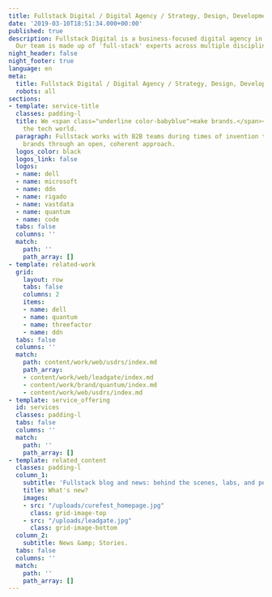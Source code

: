 ```yaml
---
title: Fullstack Digital / Digital Agency / Strategy, Design, Development & Marketing
date: '2019-03-10T18:51:34.000+00:00'
published: true
description: Fullstack Digital is a business-focused digital agency in Los Angeles.
  Our team is made up of 'full-stack' experts across multiple disciplines.
night_header: false
night_footer: true
language: en
meta:
  title: Fullstack Digital / Digital Agency / Strategy, Design, Development & Marketing
  robots: all
sections:
- template: service-title
  classes: padding-l
  title: We <span class="underline color-babyblue">make brands.</span><br>Mostly for
    the tech world.
  paragraph: Fullstack works with B2B teams during times of invention to build innovative
    brands through an open, coherent approach.
  logos_color: black
  logos_link: false
  logos:
  - name: dell
  - name: microsoft
  - name: ddn
  - name: rigado
  - name: vastdata
  - name: quantum
  - name: code
  tabs: false
  columns: ''
  match:
    path: ''
    path_array: []
- template: related-work
  grid:
    layout: row
    tabs: false
    columns: 2
    items:
    - name: dell
    - name: quantum
    - name: threefactor
    - name: ddn
  tabs: false
  columns: ''
  match:
    path: content/work/web/usdrs/index.md
    path_array:
    - content/work/web/leadgate/index.md
    - content/work/brand/quantum/index.md
    - content/work/web/usdrs/index.md
- template: service_offering
  id: services
  classes: padding-l
  tabs: false
  columns: ''
  match:
    path: ''
    path_array: []
- template: related_content
  classes: padding-l
  column_1:
    subtitle: 'Fullstack blog and news: behind the scenes, labs, and perspectives.'
    title: What's new?
    images:
    - src: "/uploads/curefest_homepage.jpg"
      class: grid-image-top
    - src: "/uploads/leadgate.jpg"
      class: grid-image-bottom
  column_2:
    subtitle: News &amp; Stories.
  tabs: false
  columns: ''
  match:
    path: ''
    path_array: []
---
```

